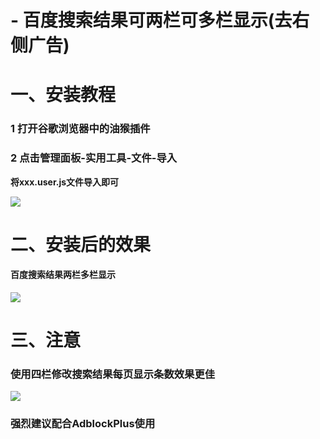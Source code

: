 # - 百度搜索结果可两栏可多栏显示(去右侧广告)

# 一、安装教程
### 1 打开谷歌浏览器中的油猴插件
### 2 点击管理面板-实用工具-文件-导入 
**将xxx.user.js文件导入即可**

![](https://s1.ax1x.com/2020/07/30/amxTjU.png)

# 二、安装后的效果
#### 百度搜索结果两栏多栏显示
![](https://s1.ax1x.com/2020/07/30/amxHuF.png)


# 三、注意
### 使用四栏修改搜索结果每页显示条数效果更佳
![](https://s1.ax1x.com/2020/07/30/anDDiV.png)

### 强烈建议配合AdblockPlus使用
